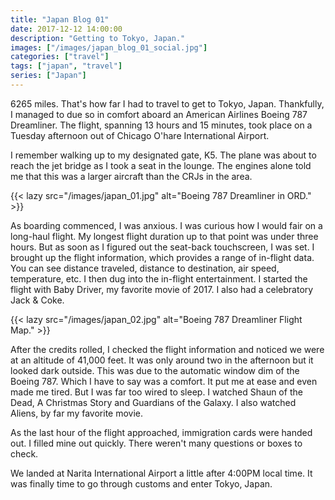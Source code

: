 ```yaml
---
title: "Japan Blog 01"
date: 2017-12-12 14:00:00
description: "Getting to Tokyo, Japan."
images: ["/images/japan_blog_01_social.jpg"]
categories: ["travel"]
tags: ["japan", "travel"]
series: ["Japan"]
---
```


6265 miles. That's how far I had to travel to get to Tokyo, Japan. Thankfully, I managed to due so in comfort aboard an American Airlines Boeing 787 Dreamliner. The flight, spanning 13 hours and 15 minutes, took place on a Tuesday afternoon out of Chicago O'hare International Airport.

I remember walking up to my designated gate, K5. The plane was about to reach the jet bridge as I took a seat in the lounge. The engines alone told me that this was a larger aircraft than the CRJs in the area.

{{< lazy src="/images/japan_01.jpg" alt="Boeing 787 Dreamliner in ORD." >}}

As boarding commenced, I was anxious. I was curious how I would fair on a long-haul flight. My longest flight duration up to that point was under three hours. But as soon as I figured out the seat-back touchscreen, I was set. I brought up the flight information, which provides a range of in-flight data. You can see distance traveled, distance to destination, air speed, temperature, etc. I then dug into the in-flight entertainment. I started the flight with Baby Driver, my favorite movie of 2017. I also had a celebratory Jack &amp; Coke.

{{< lazy src="/images/japan_02.jpg" alt="Boeing 787 Dreamliner Flight Map." >}}

After the credits rolled, I checked the flight information and noticed we were at an altitude of 41,000 feet. It was only around two in the afternoon but it looked dark outside. This was due to the automatic window dim of the Boeing 787. Which I have to say was a comfort. It put me at ease and even made me tired. But I was far too wired to sleep. I watched Shaun of the Dead, A Christmas Story and Guardians of the Galaxy. I also watched Aliens, by far my favorite movie.

As the last hour of the flight approached, immigration cards were handed out. I filled mine out quickly. There weren't many questions or boxes to check.

We landed at Narita International Airport a little after 4:00PM local time. It was finally time to go through customs and enter Tokyo, Japan.
